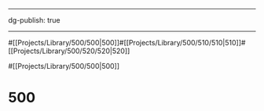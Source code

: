 ---
dg-publish: true

------
#[[Projects/Library/500/500\|500]]#[[Projects/Library/500/510/510\|510]]#[[Projects/Library/500/520/520\|520]]


#[[Projects/Library/500/500\|500]]

# 500

